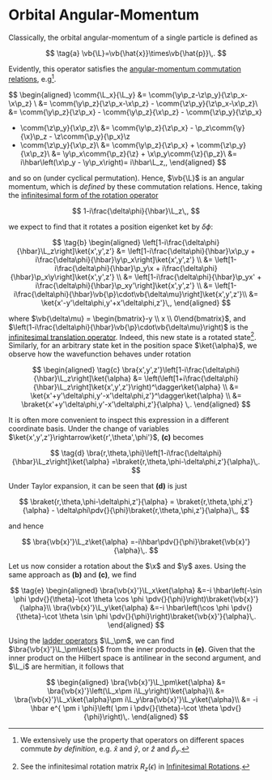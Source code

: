 # Orbital Angular-Momentum

Classically, the orbital angular-momentum of a single particle is defined as

$$
\tag{a}
\vb{\L}=\vb{\hat{x}}\times\vb{\hat{p}}\,.
$$

Evidently, this operator satisfies the [angular-momentum commutation relations](infinitesimal-rotations.md#Infinitesimal-Rotations-in-Quantum-Mechanics), e.g[^1].

$$
\begin{aligned}
\comm{\L_x}{\L_y}
&= \comm{\y\p_z-\z\p_y}{\z\p_x-\x\p_z} \\
&= \comm{\y\p_z}{\z\p_x-\x\p_z} - \comm{\z\p_y}{\z\p_x-\x\p_z}\\
&= \comm{\y\p_z}{\z\p_x} - \comm{\y\p_z}{\x\p_z} - \comm{\z\p_y}{\z\p_x}
+ \comm{\z\p_y}{\x\p_z}\\
&= \comm{\y\p_z}{\z\p_x} - \p_z\comm{\y}{\x}\p_z - \z\comm{\p_y}{\p_x}\z
+ \comm{\z\p_y}{\x\p_z}\\
&= \comm{\y\p_z}{\z\p_x} + \comm{\z\p_y}{\x\p_z}\\
&= \y\p_x\comm{\p_z}{\z} + \x\p_y\comm{\z}{\p_z}\\
&= i\hbar\left(\x\p_y - \y\p_x\right)= i\hbar\L_z\,,
\end{aligned}
$$

and so on (under cyclical permutation). Hence, $\vb{\L}$ is an angular momentum, which is _defined_ by these commutation relations. Hence, taking the [infinitesimal form of the rotation operator](infinitesimal-rotations.md#Infinitesimal-Rotations-in-Quantum-Mechanics)

$$
1-i\frac{\delta\phi}{\hbar}\L_z\,,
$$

we expect to find that it rotates a position eigenket ket by $\delta\phi$:

$$
\tag{b}
\begin{aligned}
\left[1-i\frac{\delta\phi}{\hbar}\L_z\right]\ket{x',y',z'}
&= \left[1-i\frac{\delta\phi}{\hbar}\x\p_y + i\frac{\delta\phi}{\hbar}\y\p_x\right]\ket{x',y',z'} \\
&= \left[1-i\frac{\delta\phi}{\hbar}\p_y\x + i\frac{\delta\phi}{\hbar}\p_x\y\right]\ket{x',y',z'} \\
&= \left[1-i\frac{\delta\phi}{\hbar}\p_yx' + i\frac{\delta\phi}{\hbar}\p_xy'\right]\ket{x',y',z'} \\
&= \left[1-i\frac{\delta\phi}{\hbar}\vb{\p}\cdot\vb{\delta\mu}\right]\ket{x',y',z'}\\
&= \ket{x'-y'\delta\phi,y'+x'\delta\phi,z'}\,,
\end{aligned}
$$

where $\vb{\delta\mu} = \begin{bmatrix}-y \\ x \\ 0\end{bmatrix}$, and $\left(1-i\frac{\delta\phi}{\hbar}\vb{\p}\cdot\vb{\delta\mu}\right)$ is the [infinitesimal translation operator](infinitesimal-translations.md). Indeed, this new state is a rotated state[^2]. Similarly, for an arbitrary state ket in the position space $\ket{\alpha}$, we observe how the wavefunction behaves under rotation

$$
\begin{aligned}
\tag{c}
\bra{x',y',z'}\left[1-i\frac{\delta\phi}{\hbar}\L_z\right]\ket{\alpha}
&= \left(\left[1+i\frac{\delta\phi}{\hbar}\L_z\right]\ket{x',y',z'}\right)^\dagger\ket{\alpha} \\
&= \ket{x'+y'\delta\phi,y'-x'\delta\phi,z'}^\dagger\ket{\alpha} \\
&= \braket{x'+y'\delta\phi,y'-x'\delta\phi,z'}{\alpha} \,.
\end{aligned}
$$

It is often more convenient to inspect this expression in a different coordinate basis. Under the change of variables $\ket{x',y',z'}\rightarrow\ket{r',\theta',\phi'}$, **(c\)** becomes

$$
\tag{d}
\bra{r,\theta,\phi}\left[1-i\frac{\delta\phi}{\hbar}\L_z\right]\ket{\alpha}
=\braket{r,\theta,\phi-\delta\phi,z'}{\alpha}\,.
$$

Under Taylor expansion, it can be seen that **(d\)** is just

$$
\braket{r,\theta,\phi-\delta\phi,z'}{\alpha} = \braket{r,\theta,\phi,z'}{\alpha} - \delta\phi\pdv{}{\phi}\braket{r,\theta,\phi,z'}{\alpha}\,,
$$

and hence

$$
\bra{\vb{x}'}\L_z\ket{\alpha} =-i\hbar\pdv{}{\phi}\braket{\vb{x}'}{\alpha}\,.
$$

Let us now consider a rotation about the $\x$ and $\y$ axes. Using the same approach as **(b)** and **(c\)**, we find

$$
\tag{e}
\begin{aligned}
\bra{\vb{x}'}\L_x\ket{\alpha} &=-i \hbar\left(-\sin \phi \pdv{}{\theta}-\cot \theta \cos \phi \pdv{}{\phi}\right)\braket{\vb{x}'}{\alpha}\\
\bra{\vb{x}'}\L_y\ket{\alpha} &=-i \hbar\left(\cos \phi \pdv{}{\theta}-\cot \theta \sin \phi \pdv{}{\phi}\right)\braket{\vb{x}'}{\alpha}\,.
\end{aligned}
$$

Using the [ladder operators](angular-momentum-ladder-operators.md) $\L_\pm$, we can find $\bra{\vb{x}'}\L_\pm\ket{s}$ from the inner products in **(e)**. Given that the inner product on the Hilbert space is antilinear in the second argument, and $\L_i$ are hermitian, it follows that

$$
\begin{aligned}
\bra{\vb{x}'}\L_\pm\ket{\alpha}
&= \bra{\vb{x}'}\left(\L_x\pm i\L_y\right)\ket{\alpha}\\
&= \bra{\vb{x}'}\L_x\ket{\alpha}\pm i\L_y\bra{\vb{x}'}\L_y\ket{\alpha}\\
&= -i \hbar e^{ \pm i \phi}\left( \pm i \pdv{}{\theta}-\cot \theta \pdv{}{\phi}\right)\,.
\end{aligned}
$$

[^1]: We extensively use the property that operators on different spaces commute _by definition_, e.g. $\hat{x}$ and $\hat{y}$, or $\hat{z}$ and $\hat{p}_y$.
[^2]: See the infinitesimal rotation matrix $R_z(\epsilon)$ in [Infinitesimal Rotations](infinitesimal-rotations.md).

